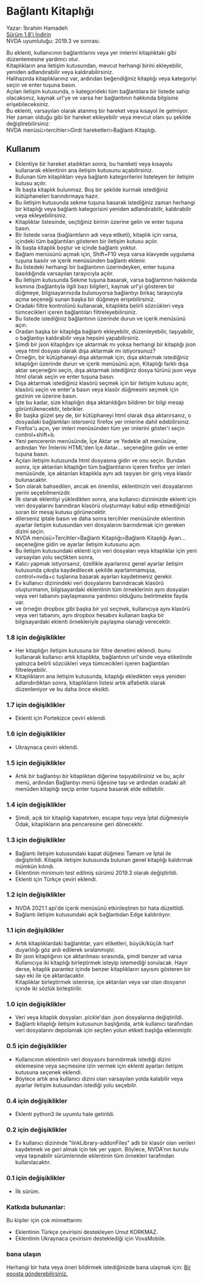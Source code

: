 # Bağlantı Kitaplığı #

Yazar: İbrahim Hamadeh  
[Sürüm 1.8'i İndirin][1]  
NVDA uyumluluğu: 2019.3 ve sonrası.  

Bu eklenti, kullanıcının bağlantılarını veya yer imlerini kitaplıktaki gibi düzenlemesine yardımcı olur.  
Kitaplıkların ana iletişim kutusundan, mevcut herhangi birini ekleyebilir, yeniden adlandırabilir veya kaldırabilirsiniz.  
Halihazırda kitaplıklarınız var, ardından beğendiğiniz kitaplığı veya kategoriyi seçin ve enter tuşuna basın.  
Açılan iletişim kutusunda, o kategorideki tüm bağlantılara bir listede sahip olacaksınız, kaynak url'ye ve varsa her bağlantının hakkında bilgisine erişebileceksiniz.  
Bu eklenti, varsayılan olarak atanmış bir hareket veya kısayol ile gelmiyor.  
Her zaman olduğu gibi bir hareket ekleyebilir veya mevcut olanı şu şekilde değiştirebilirsiniz:  
NVDA menüsü>tercihler>Girdi hareketleri>Bağlantı Kitaplığı.

## Kullanım ##

*	Eklentiye bir hareket atadıktan sonra, bu hareketi veya kısayolu kullanarak eklentinin ana iletişim kutusunu açabilirsiniz.
*	Bulunan tüm kitaplıkları veya bağlantı kategorilerini listeleyen bir iletişim kutusu açılır.
*	İlk başta kitaplık bulunmaz. Boş bir şekilde kurmak istediğiniz kütüphaneleri barındırmaya hazır.
*	Bu iletişim kutusunda sekme tuşuna basarak istediğiniz zaman herhangi bir kitaplığı veya bağlantı kategorisini yeniden adlandırabilir, kaldırabilir veya ekleyebilirsiniz.
*	Kitaplıklar listesinde, seçtiğiniz birinin üzerine gelin ve enter tuşuna basın.
*	Bir listede varsa (bağlantıların adı veya etiketi), kitaplık için varsa, içindeki tüm bağlantıları gösteren bir iletişim kutusu açılır.
*	İlk başta kitaplık boştur ve içinde bağlantı yoktur.
*	Bağlam menüsünü açmak için, Shift+F10 veya varsa klavyede uygulama tuşuna basılır ve içerik menüsünden bağlantı eklenir.
*	Bu listedeki herhangi bir bağlantının üzerindeyken, enter tuşuna basıldığında varsayılan tarayıcıyla açılır.
*	Bu iletişim kutusunda Sekme tuşuna basarak, varsa bağlantının hakkında kısmına (bağlantıyla ilgili bazı bilgiler), kaynak url'yi gösteren bir düğmeye, bilgisayarınızda bulunuyorsa bağlantıyı birkaç tarayıcıyla açma seçeneği sunan başka bir düğmeye erişebilirsiniz.
*	Oradaki filtre kontrolünü kullanarak, kitaplıkta belirli sözcükleri veya tümcecikleri içeren bağlantıları filtreleyebilirsiniz.
*	Bu listede istediğiniz bağlantının üzerinde durun ve içerik menüsünü açın.
*	Oradan başka bir kitaplığa bağlantı ekleyebilir, düzenleyebilir, taşıyabilir, o bağlantıyı kaldırabilir veya hepsini yapabilirsiniz.
*	Şimdi bir json kitaplığını içe aktarmak mı yoksa herhangi bir kitaplığı json veya html dosyası olarak dışa aktarmak mı istiyorsunuz?
*	Örneğin, bir kütüphaneyi dışa aktarmak için, dışa aktarmak istediğiniz kitaplığın üzerinde durun ve içerik menüsünü açın, Kitaplığı farklı dışa aktar seçeneğini seçin, dışa aktarmak istediğiniz dosya türünü json veya html olarak seçin ve enter tuşuna basın.
*	Dışa aktarmak istediğiniz klasörü seçmek için bir iletişim kutusu açılır, klasörü seçin ve enter'a basın veya klasör düğmesini seçmek için gezinin ve üzerine basın.
*	İşte bu kadar, size kitaplığın dışa aktarıldığını bildiren bir bilgi mesajı görüntülenecektir, tebrikler.
*	Bir başka güzel şey de, bir kütüphaneyi html olarak dışa aktarırsanız, o dosyadaki bağlantıları isterseniz firefox yer imlerine dahil edebilirsiniz.
*	Firefox'u açın, yer imleri menüsünden tüm yer imlerini göster'i seçin control+shift+b.
*	Yeni pencerenin menüsünde, İçe Aktar ve Yedekle alt menüsüne, ardından Yer İmlerini HTML'den İçe Aktar… seçeneğine gidin ve enter tuşuna basın.
*	Açılan iletişim kutusunda html dosyasına gidin ve onu seçin. Bundan sonra, içe aktarılan kitaplığın tüm bağlantılarını içeren firefox yer imleri menüsünde, içe aktarılan kitaplıkla aynı adı taşıyan bir giriş veya klasör bulunacaktır.
*	Son olarak bahsedilen, ancak en önemlisi, eklentinizin veri dosyalarının yerini seçebilmenizdir.
*	İlk olarak eklentiyi yükledikten sonra, ana kullanıcı dizininizde eklenti için veri dosyalarını barındıran klasörü oluşturmayı kabul edip etmediğinizi soran bir mesaj kutusu görünecektir.
*	dilerseniz iptale basın ve daha sonra tercihler menüsünde eklentinin ayarlar iletişim kutusundan veri dosyalarını barındırmak için gereken dizini seçin.
*	NVDA menüsü>Tercihler>Bağlantı Kitaplığı>Bağlantı Kitaplığı Ayarı... seçeneğine gidin ve ayarlar iletişim kutusunu açın.
*	Bu iletişim kutusundaki eklenti için veri dosyaları veya kitaplıklar için yeni varsayılan yolu seçtikten sonra,
*	Kalıcı yapmak istiyorsanız, özellikle ayarlarınız genel ayarlar iletişim kutusunda çıkışta kaydedilecek şekilde ayarlanmamışsa, control+nvda+c tuşlarına basarak ayarları kaydetmeniz gerekir.
*	Ev kullanıcı dizinindeki veri dosyalarını barındıracak klasörü oluşturmanın, bilgisayardaki eklentinin tüm örneklerinin aynı dosyaları veya veri tabanını paylaşmasına yardımcı olduğunu belirtmekte fayda var.
*	ve örneğin dropbox gibi başka bir yol seçmek, kullanıcıya aynı klasörü veya veri tabanını, aynı dropbox hesabını kullanan başka bir bilgisayardaki eklenti örnekleriyle paylaşma olanağı verecektir.

### 1.8 için değişiklikler ###

*	Her kitaplığın iletişim kutusuna bir filtre denetimi eklendi. bunu kullanarak kullanıcı artık kitaplıkta, bağlantının url'sinde veya etiketinde yalnızca belirli sözcükleri veya tümcecikleri içeren bağlantıları filtreleyebilir.
*	Kitaplıkların ana iletişim kutusunda, kitaplığı ekledikten veya yeniden adlandırdıktan sonra, kitaplıkların listesi artık alfabetik olarak düzenleniyor ve bu daha önce eksikti.

### 1.7 için değişiklikler ###

*	Eklenti için Portekizce çeviri eklendi.

### 1.6 için değişiklikler ###

*	Ukraynaca çeviri eklendi.

### 1.5 için değişiklikler ###

*	Artık bir bağlantıyı bir kitaplıktan diğerine taşıyabilirsiniz ve bu, açılır menü, ardından Bağlantıyı menü öğesine taşı ve ardından oradaki alt menüden kitaplığı seçip enter tuşuna basarak elde edilebilir.

### 1.4 için değişiklikler ###

*	Şimdi, açık bir kitaplığı kapatırken, escape tuşu veya İptal düğmesiyle
Odak, kitaplıkların ana penceresine geri dönecektir.

### 1.3 için değişiklikler ###

*	Bağlantı iletişim kutusundaki kapat düğmesi Tamam ve İptal ile değiştirildi. Kitaplık iletişim kutusunda bulunan genel kitaplığı kaldırmak mümkün kılındı.
*	Eklentinin minimum test edilmiş sürümü 2019.3 olarak değiştirildi.
*	Eklenti için Türkçe çeviri eklendi.

### 1.2 için değişiklikler ###

*	NVDA 2021.1 api'de içerik menüsünü etkinleştiren bir hata düzeltildi.
*	Bağlantı iletişim kutusundaki açık bağlantıdan Edge kaldırılıyor.

### 1.1 için değişiklikler ###

*	Artık kitaplıklardaki bağlantılar, yani etiketleri, büyük/küçük harf duyarlılığı göz ardı edilerek sıralanmıştır.
*	Bir json kitaplığının içe aktarılması sırasında, şimdi benzer ad varsa
Kullanıcıya iki kitaplığı birleştirmek isteyip istemediği sorulacak. Hayır derse, kitaplık parantez içinde benzer kitaplıkların sayısını gösteren bir sayı eki ile içe aktarılacaktır.  
Kitaplıklar birleştirmek istenirse, içe aktarılan veya var olan dosyanın içinde iki sözlük birleştirilir.

### 1.0 için değişiklikler ###

*	Veri veya kitaplık dosyaları .pickle'dan .json dosyalarına değiştirildi.
*	Bağlantı kitaplığı iletişim kutusunun başlığında, artık kullanıcı tarafından veri dosyalarını depolamak için seçilen yolun etiketi başlığa eklenmiştir.

### 0.5 için değişiklikler ###

*	Kullanıcının eklentinin veri dosyasını barındırmak istediği dizini eklemesine veya seçmesine izin vermek için eklenti ayarları iletişim kutusuna seçenek eklendi.
*	Böylece artık ana kullanıcı dizini olan varsayılan yolda kalabilir veya ayarlar iletişim kutusundan istediği yolu seçebilir.

### 0.4 için değişiklikler ###

*	Eklenti python3 ile uyumlu hale getirildi.

### 0.2 için değişiklikler ###

*	Ev kullanıcı dizininde "linkLibrary-addonFiles" adlı bir klasör olan verileri kaydetmek ve geri almak için tek yer yapın. Böylece, NVDA'nın kurulu veya taşınabilir sürümlerinde eklentinin tüm örnekleri tarafından kullanılacaktır.

### 0.1 için değişiklikler ###

*	İlk sürüm.

### Katkıda bulunanlar: ###

Bu kişiler için çok minnettarım:  

*	Eklentinin Türkçe çevirisini destekleyen Umut KORKMAZ.
*	Eklentinin Ukraynaca çevirisini desteklediği için VovaMobile.

### bana ulaşın ###

Herhangi bir hata veya öneri bildirmek istediğinizde bana ulaşmak için: [Bir eposta gönderebilirsiniz.](mailto:ibra.hamadeh@hotmail.com)

[1]: https://github.com/ibrahim-s/linkLibrary/releases/download/v1.8/linkLibrary-1.8.nvda-addon
